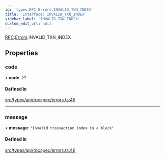 ```yaml
---
id: 'types.RPC.Errors.INVALID_TXN_INDEX'
title: 'Interface: INVALID_TXN_INDEX'
sidebar_label: 'INVALID_TXN_INDEX'
custom_edit_url: null
---
```


[RPC](../namespaces/types.RPC.md).[Errors](../namespaces/types.RPC.Errors.md).INVALID_TXN_INDEX

## Properties

### code

• **code**: `27`

#### Defined in

[src/types/api/rpcspec/errors.ts:45](https://github.com/starknet-io/starknet.js/blob/v5.24.3/src/types/api/rpcspec/errors.ts#L45)

---

### message

• **message**: `"Invalid transaction index in a block"`

#### Defined in

[src/types/api/rpcspec/errors.ts:46](https://github.com/starknet-io/starknet.js/blob/v5.24.3/src/types/api/rpcspec/errors.ts#L46)
